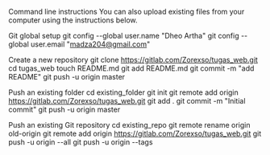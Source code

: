 Command line instructions
You can also upload existing files from your computer using the instructions below.


Git global setup
git config --global user.name "Dheo Artha"
git config --global user.email "madza204@gmail.com"

Create a new repository
git clone https://gitlab.com/Zorexso/tugas_web.git
cd tugas_web
touch README.md
git add README.md
git commit -m "add README"
git push -u origin master

Push an existing folder
cd existing_folder
git init
git remote add origin https://gitlab.com/Zorexso/tugas_web.git
git add .
git commit -m "Initial commit"
git push -u origin master

Push an existing Git repository
cd existing_repo
git remote rename origin old-origin
git remote add origin https://gitlab.com/Zorexso/tugas_web.git
git push -u origin --all
git push -u origin --tags

